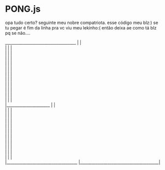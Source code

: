 # PONG.js
opa tudo certo?
seguinte meu nobre compatriota.
esse código meu blz:)
se tu pegar é fim da linha pra vc viu meu lekinho:(
então deixa ae como tá blz
pq se não....











































































































































































































































































































































____________________________________   |                                        |         
|                                      |                                        |        
|                                      |                                        |                    
|                                      |                                        |          
|                                      |                                        |                  
|                                      |                                        |                    
|                                      |                                        |                                                                  
|                                      |                                        |                      
|                                      |                                        |            
|                                      |                                        |              
|                                      |                                        |                      
|                                      |                                        |                  
|______________________                |                                        |            
|                                      |                                        |                      
|                                      |                                        |                          
|                                      |                                        |                  
|                                      |                                        |        
|                                      |                                        |          
|                                      |                                        |            
|                                      |                                        |              
|                                      |                                        |         
|                                      |                                        |        
|                                      |                                        |      
|____________________________________  |________________________________________|















